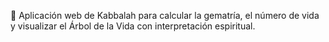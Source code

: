 🔮 Aplicación web de Kabbalah para calcular la gematría, el número de vida y visualizar el Árbol de la Vida con interpretación espiritual.
